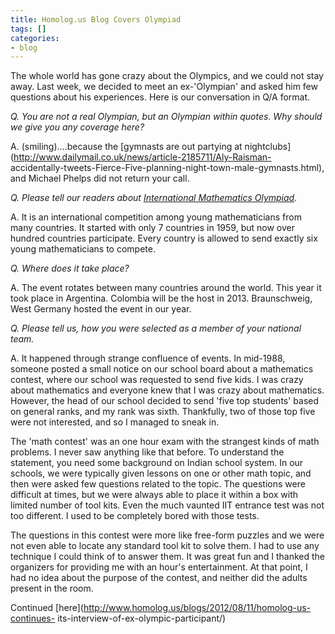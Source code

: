 ```yaml
---
title: Homolog.us Blog Covers Olympiad
tags: []
categories:
- blog
---
```

The whole world has gone crazy about the Olympics, and we could not stay away.
Last week, we decided to meet an ex-'Olympian' and asked him few questions
about his experiences. Here is our conversation in Q/A format.
<!--more-->

_Q. You are not a real Olympian, but an Olympian within quotes. Why should we
give you any coverage here?_

A. (smiling)....because the [gymnasts are out partying at
nightclubs](http://www.dailymail.co.uk/news/article-2185711/Aly-Raisman-
accidentally-tweets-Fierce-Five-planning-night-town-male-gymnasts.html), and
Michael Phelps did not return your call.

_Q. Please tell our readers about [International Mathematics
Olympiad](http://www.imo-official.org/)._

A. It is an international competition among young mathematicians from many
countries. It started with only 7 countries in 1959, but now over hundred
countries participate. Every country is allowed to send exactly six young
mathematicians to compete.

_Q. Where does it take place?_

A. The event rotates between many countries around the world. This year it
took place in Argentina. Colombia will be the host in 2013. Braunschweig, West
Germany hosted the event in our year.

_Q. Please tell us, how you were selected as a member of your national team._

A. It happened through strange confluence of events. In mid-1988, someone
posted a small notice on our school board about a mathematics contest, where
our school was requested to send five kids. I was crazy about mathematics and
everyone knew that I was crazy about mathematics. However, the head of our
school decided to send 'five top students' based on general ranks, and my rank
was sixth. Thankfully, two of those top five were not interested, and so I
managed to sneak in.

The 'math contest' was an one hour exam with the strangest kinds of math
problems. I never saw anything like that before. To understand the statement,
you need some background on Indian school system. In our schools, we were
typically given lessons on one or other math topic, and then were asked few
questions related to the topic. The questions were difficult at times, but we
were always able to place it within a box with limited number of tool kits.
Even the much vaunted IIT entrance test was not too different. I used to be
completely bored with those tests.

The questions in this contest were more like free-form puzzles and we were not
even able to locate any standard tool kit to solve them. I had to use any
technique I could think of to answer them. It was great fun and I thanked the
organizers for providing me with an hour's entertainment. At that point, I had
no idea about the purpose of the contest, and neither did the adults present
in the room.

Continued [here](http://www.homolog.us/blogs/2012/08/11/homolog-us-continues-
its-interview-of-ex-olympic-participant/)

